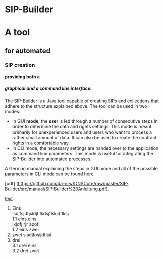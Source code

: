 SIP-Builder
===========

# A tool 
## for automated 
### SIP creation 
#### providing both a 
##### graphical and a command line interface.

The [SIP-Builder](https://github.com/da-nrw/DNSCore/tree/master/SIP-Builder) is a Java tool capable of creating SIPs and collections that adhere to the structure explained above. The tool can be used in two modes:
* In GUI __mode__, the **user** is led through a number of consecutive steps in order to determine the data and rights settings. This mode is meant primarily for unexperienced users and users who want to process a rather small amount of data. It can also be used to create the contract rights in a comfortable way.
* In CLI mode, the necessary settings are handed over to the application as command line parameters. This mode is useful for integrating the SIP-Builder into automated processes.

A German manual explaining the steps in GUI mode and all of the possible parameters in CLI mode can be found here

[pdf] (https://github.com/da-nrw/DNSCore/raw/master/SIP-Builder/src/manual/SIP-Builder%20Anleitung.pdf),

[text](https://github.com/da-nrw/DNSCore/tree/master/SIP-Builder/manual_SIPBuilder.md).

1. Eins  
lsdjfsjdfjsldjf lkdsjflskjdflksj  
1.1 eins eins  
lkjdfj rjr äpof  
1.2 eins zwei  
2. zwei 
siadjfosijdfijsf  
3. drei  
3.1 drei eins  
3.2 drei zwei



